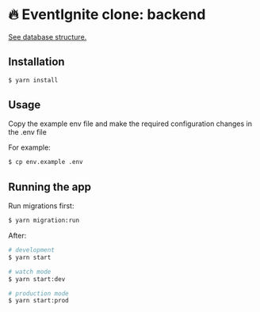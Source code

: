# 🔥 EventIgnite clone: backend

[See database structure.](https://dbdiagram.io/d/61963e3302cf5d186b5cd49f)

## Installation

```bash
$ yarn install
```

## Usage

Copy the example env file and make the required configuration changes in the .env file

For example:

```bash
$ cp env.example .env
```

## Running the app

Run migrations first:

```bash
$ yarn migration:run
```

After:

```bash
# development
$ yarn start

# watch mode
$ yarn start:dev

# production mode
$ yarn start:prod
```
